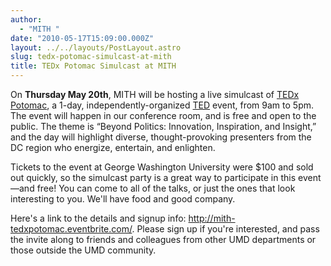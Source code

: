 ```yaml
---
author:
  - "MITH "
date: "2010-05-17T15:09:00.000Z"
layout: ../../layouts/PostLayout.astro
slug: tedx-potomac-simulcast-at-mith
title: TEDx Potomac Simulcast at MITH
---
```


On **Thursday May 20th**, MITH will be hosting a live simulcast of [TEDx Potomac](http://www.tedxpotomac.com/), a 1-day, independently-organized [TED](http://www.ted.com/talks) event, from 9am to 5pm. The event will happen in our conference room, and is free and open to the public. The theme is “Beyond Politics: Innovation, Inspiration, and Insight,” and the day will highlight diverse, thought-provoking presenters from the DC region who energize, entertain, and enlighten.

Tickets to the event at George Washington University were \$100 and sold out quickly, so the simulcast party is a great way to participate in this event—and free! You can come to all of the talks, or just the ones that look interesting to you. We'll have food and good company.

Here's a link to the details and signup info: http://mith-tedxpotomac.eventbrite.com/. Please sign up if you're interested, and pass the invite along to friends and colleagues from other UMD departments or those outside the UMD community.
